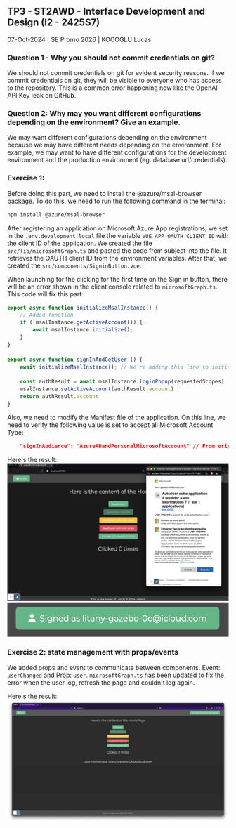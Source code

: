 ## TP3 - ST2AWD - Interface Development and Design (I2 - 2425S7)

07-Oct-2024 | SE Promo 2026 | KOCOGLU Lucas


### Question 1 -  Why you should not commit credentials on git?

We should not commit credentials on git for evident security reasons.
If we commit credentials on git, they will be visible to everyone who has access to the repository.
This is a common error happening now like the OpenAI API Key leak on GitHub.

### Question 2: Why may you want different configurations depending on the environment? Give an example.

We may want different configurations depending on the environment because we may have different needs depending on the environment.
For example, we may want to have different configurations for the development environment and the production environment (eg. database url/credentials).

### Exercise 1: 

Before doing this part, we need to install the @azure/msal-browser package. To do this, we need to run the following command in the terminal:

```bash
npm install @azure/msal-browser
```

After registering an application on Microsoft Azure App registrations, we set in the `.env.development.local` file the variable `VUE_APP_OAUTH_CLIENT_ID` with the client ID of the application.
We created the file `src/lib/microsoftGraph.ts` and pasted the code from subject into the file. It retrieves the OAUTH client ID from the environment variables.
After that, we created the `src/components/SigninButton.vue`.

When launching for the clicking for the first time on the Sign in button, there will be an error shown in the client console related to `microsoftGraph.ts`. This code will fix this part:
```typescript
export async function initializeMsalInstance() {
    // Added function
    if (!msalInstance.getActiveAccount()) {
        await msalInstance.initialize();
    }
}

export async function signInAndGetUser () {
    await initializeMsalInstance(); // We're adding this line to initialize the msalInstance

    const authResult = await msalInstance.loginPopup(requestedScopes)
    msalInstance.setActiveAccount(authResult.account)
    return authResult.account
}
```

Also, we need to modify the Manifest file of the application. On this line, we need to verify the following value is set to accept all Microsoft Account Type:
```json
	"signInAudience": "AzureADandPersonalMicrosoftAccount" // From originaly "PersonalMicrosoftAccount"
```

Here's the result:
![Login page from Microsoft MAS](https://raw.githubusercontent.com/LucasKoc/TP4-ST2AWD/refs/heads/main/Ressources/Screenshot%202024-10-08%20at%2017.01.27.png "Our login page")
![Logged as](https://raw.githubusercontent.com/LucasKoc/TP4-ST2AWD/refs/heads/main/Ressources/Screenshot%202024-10-08%20at%2017.12.00.png "Logged as user")

### Exercise 2: state management with props/events

We added props and event to communicate between components. Event: `userChanged`  and Prop: `user`.
`microsoftGraph.ts` has been updated to fix the error when the user log, refresh the page and couldn't log again.

Here's the result:
![Logged as](https://raw.githubusercontent.com/LucasKoc/TP4-ST2AWD/refs/heads/main/Ressources/Screenshot%202024-10-15%20at%2021.36.18.png "Logged as user")